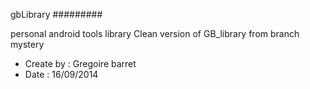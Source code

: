 gbLibrary
#########

personal android tools library
Clean version of GB_library from branch mystery

* Create by : Gregoire barret
* Date : 16/09/2014
